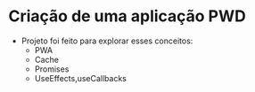  # Criação de uma aplicação PWD
 
 - Projeto foi feito para explorar esses conceitos: 
    - PWA
    - Cache
    - Promises
    - UseEffects,useCallbacks
 
 
